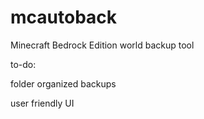 # mcautoback

Minecraft Bedrock Edition world backup tool

to-do:

folder organized backups

user friendly UI
